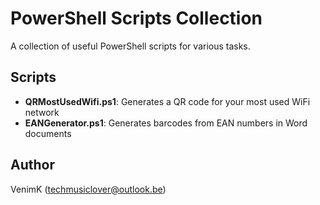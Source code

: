 # PowerShell Scripts Collection

A collection of useful PowerShell scripts for various tasks.

## Scripts

- **QRMostUsedWifi.ps1**: Generates a QR code for your most used WiFi network
- **EANGenerator.ps1**: Generates barcodes from EAN numbers in Word documents

## Author

VenimK (techmusiclover@outlook.be)
